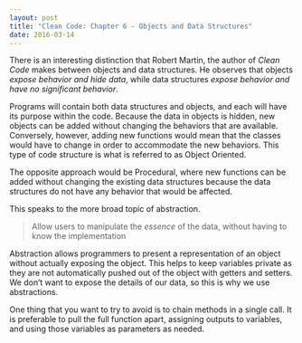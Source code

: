 ```yaml
---
layout: post
title: "Clean Code: Chapter 6 - Objects and Data Structures"
date: 2016-03-14
---
```


There is an interesting distinction that Robert Martin, the author of *Clean Code* makes between objects and data structures. He observes that objects *expose behavior and hide data*, while data structures *expose behavior and have no significant behavior*. 

Programs will contain both data structures and objects, and each will have its purpose within the code. Because the data in objects is hidden, new objects can be added without changing the behaviors that are available. Conversely, however, adding new functions would mean that the classes would have to change in order to accommodate the new behaviors. This type of code structure is what is referred to as Object Oriented. 

The opposite approach would be Procedural, where new functions can be added without changing the existing data structures because the data structures do not have any behavior that would be affected. 

This speaks to the more broad topic of abstraction.

> Allow users to manipulate the *essence* of the data, without having to know the implementation

Abstraction allows programmers to present a representation of an object without actually exposing the object. This helps to keep variables private as they are not automatically pushed out of the object with getters and setters. We don’t want to expose the details of our data, so this is why we use abstractions. 

One thing that you want to try to avoid is to chain methods in a single call. It is preferable to pull the full function apart, assigning outputs to variables, and using those variables as parameters as needed. 
